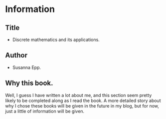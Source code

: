 # Information

## Title
- Discrete mathematics and its applications.

## Author
- Susanna Epp.

## Why this book.
Well, I guess I have written a lot about me, and this section seem pretty likely to be completed along as I read the book. A more detailed story about why I chose these books will be given in the future in my blog, but for now, just a little of information will be given.

